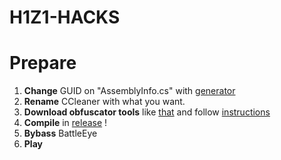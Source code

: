 # H1Z1-HACKS

# Prepare

1. **Change** GUID on "AssemblyInfo.cs" with [generator](https://www.guidgenerator.com/online-guid-generator.aspx)
2. **Rename** CCleaner with what you want.
3. **Download obfuscator tools** like [that](https://www.gapotchenko.com/eazfuscator.net/download) and follow [instructions](https://static.gapotchenko.com/Areas/Products/Eazfuscator.NET/Content/Images/Assistant%20DND.png?v=2) 
4. **Compile** in [release](https://static.gapotchenko.com/Areas/Products/Eazfuscator.NET/Content/Images/Build%20Obfuscation.png?v=2) !
5. **Bybass** BattleEye 
6. **Play**